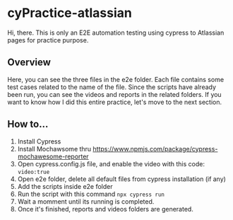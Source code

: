 # cyPractice-atlassian

Hi, there. This is only an E2E automation testing using cypress to Atlassian pages for practice purpose. 

## Overview
Here, you can see the three files in the e2e folder. Each file contains some test cases related to the name of the file. Since the scripts have already been run, you can see the videos and reports in the related folders. If you want to know how I did this entire practice, let's move to the next section.

## How to...
1. Install Cypress 
2. Install Mochawsome thru https://www.npmjs.com/package/cypress-mochawesome-reporter
3. Open cypress.config.js file, and enable the video with this code:
    `video:true`
4. Open e2e folder, delete all default files from cypress installation (if any)
5. Add the scripts inside e2e folder
6. Run the script with this command `npx cypress run`
7. Wait a momment until its running is completed.
8. Once it's finished, reports and videos folders are generated.